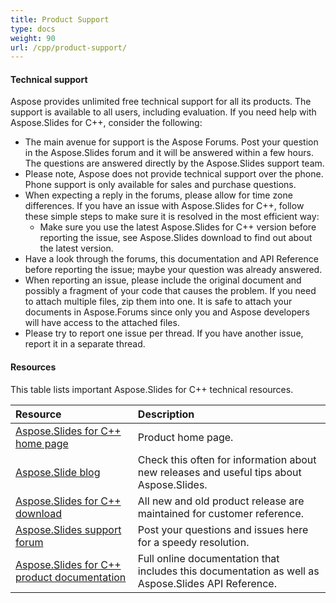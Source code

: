```yaml
---
title: Product Support
type: docs
weight: 90
url: /cpp/product-support/
---
```


#### **Technical support**
Aspose provides unlimited free technical support for all its products. The support is available to all users, including evaluation.
If you need help with Aspose.Slides for C++, consider the following:

- The main avenue for support is the Aspose Forums. Post your question in the Aspose.Slides forum and it will be answered within a few hours. The questions are answered directly by the Aspose.Slides support team.
- Please note, Aspose does not provide technical support over the phone. Phone support is only available for sales and purchase questions.
- When expecting a reply in the forums, please allow for time zone differences.
  If you have an issue with Aspose.Slides for C++, follow these simple steps to make sure it is resolved in the most efficient way:
  - Make sure you use the latest Aspose.Slides for C++ version before reporting the issue, see Aspose.Slides download to find out about the latest version.
- Have a look through the forums, this documentation and API Reference before reporting the issue; maybe your question was already answered.
- When reporting an issue, please include the original document and possibly a fragment of your code that causes the problem. If you need to attach multiple files, zip them into one. It is safe to attach your documents in Aspose.Forums since only you and Aspose developers will have access to the attached files.
- Please try to report one issue per thread. If you have another issue, report it in a separate thread.
#### **Resources**
This table lists important Aspose.Slides for C++ technical resources.

|**Resource**|**Description**|
| :- | :- |
|[Aspose.Slides for C++ home page](https://products.aspose.com/slides/cpp)|Product home page.|
|[Aspose.Slide blog](https://blog.aspose.com/category/aspose-products/aspose-slides-product-family/)|Check this often for information about new releases and useful tips about Aspose.Slides.|
|[Aspose.Slides for C++ download](https://downloads.aspose.com/slides/cpp)|All new and old product release are maintained for customer reference.|
|[Aspose.Slides support forum](https://forum.aspose.com/c/slides)|Post your questions and issues here for a speedy resolution.|
|[Aspose.Slides for C++ product documentation](/slides/cpp/)|Full online documentation that includes this documentation as well as Aspose.Slides API Reference.|

